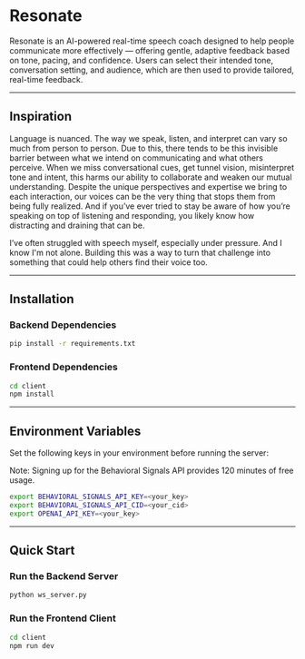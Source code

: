# Resonate

Resonate is an AI-powered real-time speech coach designed to help people communicate more effectively — offering gentle, adaptive feedback based on tone, pacing, and confidence. Users can select their intended tone, conversation setting, and audience, which are then used to provide tailored, real-time feedback. 

---

## Inspiration

Language is nuanced. The way we speak, listen, and interpret can vary so much from person to person. Due to this, there tends to be this invisible barrier between what we intend on communicating and what others perceive. When we miss conversational cues, get tunnel vision, misinterpret tone and intent, this harms our ability to collaborate and weaken our mutual understanding. Despite the unique perspectives and expertise we bring to each interaction, our voices can be the very thing that stops them from being fully realized. And if you’ve ever tried to stay be aware of how you’re speaking on top of listening and responding, you likely know how distracting and draining that can be. 

I’ve often struggled with speech myself, especially under pressure. And I know I'm not alone. Building this was a way to turn that challenge into something that could help others find their voice too.

---

## Installation

### Backend Dependencies
```bash
pip install -r requirements.txt
```

### Frontend Dependencies
```bash
cd client
npm install
```

---

## Environment Variables

Set the following keys in your environment before running the server:

Note: Signing up for the Behavioral Signals API provides 120 minutes of free usage.


```bash
export BEHAVIORAL_SIGNALS_API_KEY=<your_key>
export BEHAVIORAL_SIGNALS_API_CID=<your_cid>
export OPENAI_API_KEY=<your_key>
```

---

## Quick Start

### Run the Backend Server
```bash
python ws_server.py
```

### Run the Frontend Client
```bash
cd client
npm run dev
```
